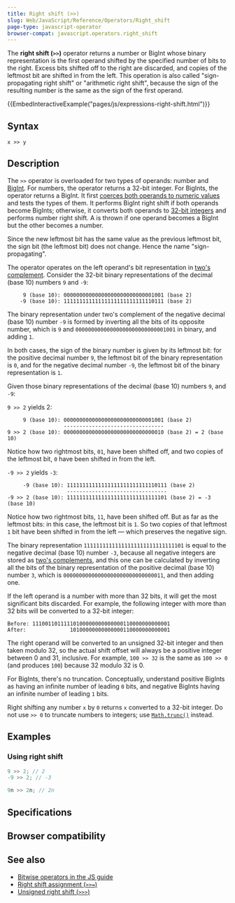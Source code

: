 ```yaml
---
title: Right shift (>>)
slug: Web/JavaScript/Reference/Operators/Right_shift
page-type: javascript-operator
browser-compat: javascript.operators.right_shift
---
```




The **right shift (`>>`)** operator returns a number or BigInt whose binary representation is the first operand shifted by the specified number of bits to the right. Excess bits shifted off to the right are discarded, and copies of the leftmost bit are shifted in from the left. This operation is also called "sign-propagating right shift" or "arithmetic right shift", because the sign of the resulting number is the same as the sign of the first operand.

{{EmbedInteractiveExample("pages/js/expressions-right-shift.html")}}

## Syntax

```js-nolint
x >> y
```

## Description

The `>>` operator is overloaded for two types of operands: number and [BigInt](/Web/JavaScript/Reference/Global_Objects/BigInt). For numbers, the operator returns a 32-bit integer. For BigInts, the operator returns a BigInt. It first [coerces both operands to numeric values](/Web/JavaScript/Data_structures#numeric_coercion) and tests the types of them. It performs BigInt right shift if both operands become BigInts; otherwise, it converts both operands to [32-bit integers](/Web/JavaScript/Reference/Global_Objects/Number#fixed-width_number_conversion) and performs number right shift. A  is thrown if one operand becomes a BigInt but the other becomes a number.

Since the new leftmost bit has the same value as the previous leftmost bit, the sign bit (the leftmost bit) does not change. Hence the name "sign-propagating".

The operator operates on the left operand's bit representation in [two's complement](https://en.wikipedia.org/wiki/Two's_complement). Consider the 32-bit binary representations of the decimal (base 10) numbers `9` and `-9`:

```plain
     9 (base 10): 00000000000000000000000000001001 (base 2)
    -9 (base 10): 11111111111111111111111111110111 (base 2)
```

The binary representation under two's complement of the negative decimal (base 10) number `-9` is formed by inverting all the bits of its opposite number, which is `9` and `00000000000000000000000000001001` in binary, and adding `1`.

In both cases, the sign of the binary number is given by its leftmost bit: for the positive decimal number `9`, the leftmost bit of the binary representation is `0`, and for the negative decimal number `-9`, the leftmost bit of the binary representation is `1`.

Given those binary representations of the decimal (base 10) numbers `9`, and `-9`:

`9 >> 2` yields 2:

```plain
     9 (base 10): 00000000000000000000000000001001 (base 2)
                  --------------------------------
9 >> 2 (base 10): 00000000000000000000000000000010 (base 2) = 2 (base 10)
```

Notice how two rightmost bits, `01`, have been shifted off, and two copies of the leftmost bit, `0` have been shifted in from the left.

`-9 >> 2` yields `-3`:

```plain
     -9 (base 10): 11111111111111111111111111110111 (base 2)
                   --------------------------------
-9 >> 2 (base 10): 11111111111111111111111111111101 (base 2) = -3 (base 10)
```

Notice how two rightmost bits, `11`, have been shifted off. But as far as the leftmost bits: in this case, the leftmost bit is `1`. So two copies of that leftmost `1` bit have been shifted in from the left — which preserves the negative sign.

The binary representation `11111111111111111111111111111101` is equal to the negative decimal (base 10) number `-3`, because all negative integers are stored as [two's complements](https://en.wikipedia.org/wiki/Two's_complement), and this one can be calculated by inverting all the bits of the binary representation of the positive decimal (base 10) number `3`, which is `00000000000000000000000000000011`, and then adding one.

If the left operand is a number with more than 32 bits, it will get the most significant bits discarded. For example, the following integer with more than 32 bits will be converted to a 32-bit integer:

```plain
Before: 11100110111110100000000000000110000000000001
After:              10100000000000000110000000000001
```

The right operand will be converted to an unsigned 32-bit integer and then taken modulo 32, so the actual shift offset will always be a positive integer between 0 and 31, inclusive. For example, `100 >> 32` is the same as `100 >> 0` (and produces `100`) because 32 modulo 32 is 0.

For BigInts, there's no truncation. Conceptually, understand positive BigInts as having an infinite number of leading `0` bits, and negative BigInts having an infinite number of leading `1` bits.

Right shifting any number `x` by `0` returns `x` converted to a 32-bit integer. Do not use `>> 0` to truncate numbers to integers; use [`Math.trunc()`](/Web/JavaScript/Reference/Global_Objects/Math/trunc#using_bitwise_no-ops_to_truncate_numbers) instead.

## Examples

### Using right shift

```js
9 >> 2; // 2
-9 >> 2; // -3

9n >> 2n; // 2n
```

## Specifications



## Browser compatibility



## See also

- [Bitwise operators in the JS guide](/Web/JavaScript/Guide/Expressions_and_operators#bitwise_operators)
- [Right shift assignment (`>>=`)](/Web/JavaScript/Reference/Operators/Right_shift_assignment)
- [Unsigned right shift (`>>>`)](/Web/JavaScript/Reference/Operators/Unsigned_right_shift)
